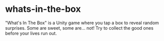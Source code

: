 # whats-in-the-box
"What's In The Box" is a Unity game where you tap a box to reveal random surprises. Some are sweet, some are... not! Try to collect the good ones before your lives run out. 
